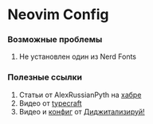 # Neovim Config

### Возможные проблемы
1. Не установлен один из Nerd Fonts

### Полезные ссылки
1. Статьи от AlexRussianPyth на [хабре](https://habr.com/ru/articles/705090/)
2. Видео от [typecraft](https://www.youtube.com/playlist?list=PLsz00TDipIffxsNXSkskknolKShdbcALR)
3. Видео и [конфиг](https://github.com/alexey-goloburdin/nvim-config/blob/main/init.vim) от [Диджитализируй!](https://www.youtube.com/@t0digital)
